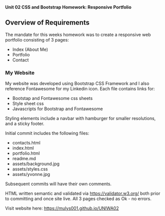 **Unit 02 CSS and Bootstrap Homework: Responsive Portfolio**

## Overview of Requirements 

The mandate for this weeks homework was to create a responsive web portfolio consisting of 3 pages:  

 * Index (About Me)
 * Portfolio
 * Contact

### My Website
My website was developed using Bootstrap CSS Framework and I also reference Fontawesome for my Linkedin icon.  Each file contains links for:

 * Bootstap and Fontawesome css sheets
 * Style sheet css
 * Javascripts for Bootstrap and Fontawesome

 Styling elements include a navbar with hamburger for smaller resolutions, and a sticky footer.

Initial commit includes the following files:

 * contacts.html
 * index.html
 * portfolio.html
 * readme.md
 * assets/background.jpg
 * assets/styles.css
 * assets/yvonne.jpg

 Subsequent commits will have their own comments.

HTML written semantic and validated via https://validator.w3.org/ both prior to committing and once site live.  All 3 pages checked as Ok - no errors.

 Visit website here:  https://mulys001.github.io/UNIWA02
